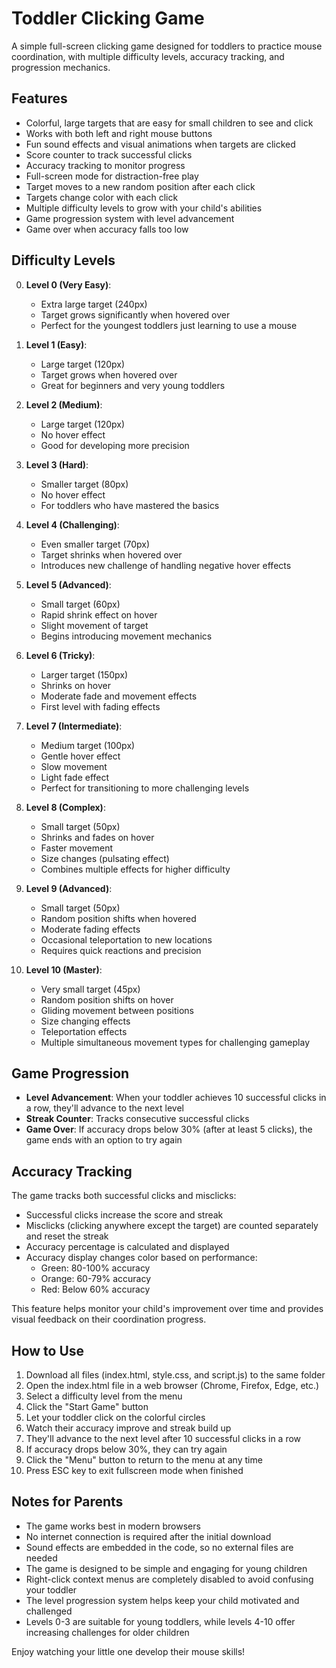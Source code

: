 # Toddler Clicking Game

A simple full-screen clicking game designed for toddlers to practice mouse coordination, with multiple difficulty levels, accuracy tracking, and progression mechanics.

## Features

- Colorful, large targets that are easy for small children to see and click
- Works with both left and right mouse buttons
- Fun sound effects and visual animations when targets are clicked
- Score counter to track successful clicks
- Accuracy tracking to monitor progress
- Full-screen mode for distraction-free play
- Target moves to a new random position after each click
- Targets change color with each click
- Multiple difficulty levels to grow with your child's abilities
- Game progression system with level advancement
- Game over when accuracy falls too low

## Difficulty Levels

0. **Level 0 (Very Easy)**: 
   - Extra large target (240px)
   - Target grows significantly when hovered over
   - Perfect for the youngest toddlers just learning to use a mouse

1. **Level 1 (Easy)**: 
   - Large target (120px)
   - Target grows when hovered over
   - Great for beginners and very young toddlers

2. **Level 2 (Medium)**:
   - Large target (120px)
   - No hover effect
   - Good for developing more precision

3. **Level 3 (Hard)**:
   - Smaller target (80px)
   - No hover effect
   - For toddlers who have mastered the basics

4. **Level 4 (Challenging)**:
   - Even smaller target (70px)
   - Target shrinks when hovered over
   - Introduces new challenge of handling negative hover effects

5. **Level 5 (Advanced)**:
   - Small target (60px)
   - Rapid shrink effect on hover
   - Slight movement of target
   - Begins introducing movement mechanics

6. **Level 6 (Tricky)**:
   - Larger target (150px)
   - Shrinks on hover
   - Moderate fade and movement effects
   - First level with fading effects

7. **Level 7 (Intermediate)**:
   - Medium target (100px)
   - Gentle hover effect
   - Slow movement
   - Light fade effect
   - Perfect for transitioning to more challenging levels

8. **Level 8 (Complex)**:
   - Small target (50px)
   - Shrinks and fades on hover
   - Faster movement
   - Size changes (pulsating effect)
   - Combines multiple effects for higher difficulty

9. **Level 9 (Advanced)**:
   - Small target (50px)
   - Random position shifts when hovered
   - Moderate fading effects
   - Occasional teleportation to new locations
   - Requires quick reactions and precision

10. **Level 10 (Master)**:
    - Very small target (45px)
    - Random position shifts on hover
    - Gliding movement between positions
    - Size changing effects
    - Teleportation effects
    - Multiple simultaneous movement types for challenging gameplay

## Game Progression

- **Level Advancement**: When your toddler achieves 10 successful clicks in a row, they'll advance to the next level
- **Streak Counter**: Tracks consecutive successful clicks
- **Game Over**: If accuracy drops below 30% (after at least 5 clicks), the game ends with an option to try again

## Accuracy Tracking

The game tracks both successful clicks and misclicks:
- Successful clicks increase the score and streak
- Misclicks (clicking anywhere except the target) are counted separately and reset the streak
- Accuracy percentage is calculated and displayed
- Accuracy display changes color based on performance:
  - Green: 80-100% accuracy
  - Orange: 60-79% accuracy
  - Red: Below 60% accuracy

This feature helps monitor your child's improvement over time and provides visual feedback on their coordination progress.

## How to Use

1. Download all files (index.html, style.css, and script.js) to the same folder
2. Open the index.html file in a web browser (Chrome, Firefox, Edge, etc.)
3. Select a difficulty level from the menu
4. Click the "Start Game" button
5. Let your toddler click on the colorful circles
6. Watch their accuracy improve and streak build up
7. They'll advance to the next level after 10 successful clicks in a row
8. If accuracy drops below 30%, they can try again
9. Click the "Menu" button to return to the menu at any time
10. Press ESC key to exit fullscreen mode when finished

## Notes for Parents

- The game works best in modern browsers
- No internet connection is required after the initial download
- Sound effects are embedded in the code, so no external files are needed
- The game is designed to be simple and engaging for young children
- Right-click context menus are completely disabled to avoid confusing your toddler
- The level progression system helps keep your child motivated and challenged
- Levels 0-3 are suitable for young toddlers, while levels 4-10 offer increasing challenges for older children

Enjoy watching your little one develop their mouse skills! 